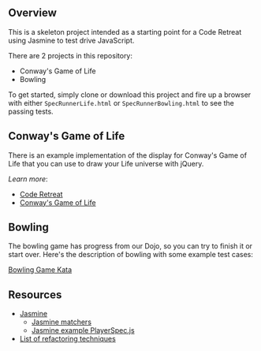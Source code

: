 ## Overview

This is a skeleton project intended as a starting point for a Code Retreat using Jasmine to test drive JavaScript.

There are 2 projects in this repository:

* Conway's Game of Life
* Bowling

To get started, simply clone or download this project and fire up a browser with either `SpecRunnerLife.html` or `SpecRunnerBowling.html` to see the passing tests.

## Conway's Game of Life

There is an example implementation of the display for Conway's Game of Life that you can use to draw your Life universe with jQuery.

*Learn more*:

* [Code Retreat](http://coderetreat.com/)
* [Conway's Game of Life](http://en.wikipedia.org/wiki/Conway's_Game_of_Life)

## Bowling

The bowling game has progress from our Dojo, so you can try to finish it or start over. Here's the description of bowling with some example test cases:

[Bowling Game Kata](http://content.codersdojo.org/code-kata-catalogue/bowling-game/)

## Resources

* [Jasmine](http://pivotal.github.com/jasmine/)
  * [Jasmine matchers](https://github.com/pivotal/jasmine/wiki/Matchers)
  * [Jasmine example PlayerSpec.js](https://github.com/pivotal/jasmine/blob/master/lib/jasmine-core/example/spec/PlayerSpec.js)
* [List of refactoring techniques](http://refactoring.com/catalog)